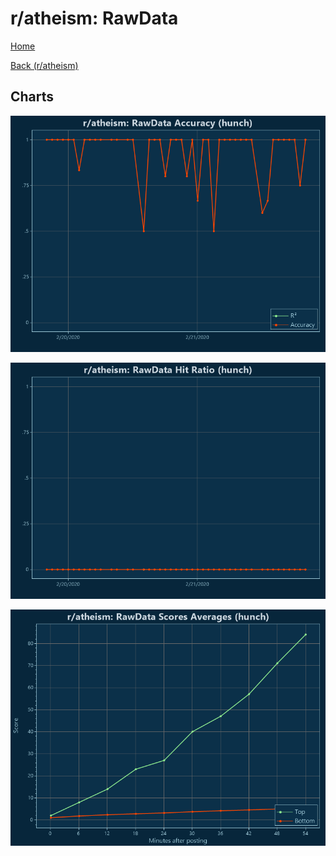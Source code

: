 # r/atheism: RawData

[Home](../../index.md)

[Back (r/atheism)](../hunch_atheism.md)

## Charts

![r/atheism R² (hunch)](../../images/models/hunch_atheism_RawData_Accuracy.png "r/atheism R² (hunch)")

![r/atheism Hit Ratio (hunch)](../../images/models/hunch_atheism_RawData_HitRatio.png "r/atheism Hit Ratio (hunch)")

![r/atheism Score Averages (hunch)](../../images/models/hunch_atheism_RawData_Scores.png "r/atheism Score Averages (hunch)")

